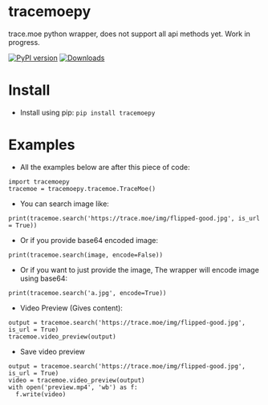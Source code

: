 # tracemoepy
trace.moe python wrapper, does not support all api methods yet.
Work in progress.

[![PyPI version](https://img.shields.io/pypi/v/tracemoepy?color=bright-green)](https://pypi.org/project/tracemoepy/)
[![Downloads](https://img.shields.io/pypi/dd/tracemoepy)](https://pypi.org/project/tracemoepy/)

# Install
- Install using pip: `pip install tracemoepy`

# Examples
- All the examples below are after this piece of code:
```
import tracemoepy
tracemoe = tracemoepy.tracemoe.TraceMoe()
```

- You can search image like:
```
print(tracemoe.search('https://trace.moe/img/flipped-good.jpg', is_url = True))
```
- Or if you provide base64 encoded image:
```
print(tracemoe.search(image, encode=False))
```
- Or if you want to just provide the image, The wrapper will encode image using base64:
```
print(tracemoe.search('a.jpg', encode=True))
```
- Video Preview (Gives content):
```
output = tracemoe.search('https://trace.moe/img/flipped-good.jpg', is_url = True)
tracemoe.video_preview(output)
```
- Save video preview
```
output = tracemoe.search('https://trace.moe/img/flipped-good.jpg', is_url = True)
video = tracemoe.video_preview(output)
with open('preview.mp4', 'wb') as f:
  f.write(video)
```
